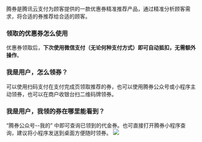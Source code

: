 腾券是腾讯云支付为顾客提供的一款优惠券精准推荐产品，通过精准分析顾客需求，将合适的券推荐给合适的顾客。

### 领取的优惠券怎么使用
优惠券领取后，**下次使用微信支付（无论何种支付方式）即可自动抵扣，无需额外操作**。

### 我是用户，怎么领券？
可以使用扫码支付在支付完成页领取推荐的券，也可以使用腾券公众号或小程序主动领券，也可以在商户收银台扫二维码牌领券。

### 我是用户，我领的券在哪里能看到？
“腾券公众号--我的” 中即可查询已领到的代金券。也可直接打开腾券小程序查询，建议将小程序发送到桌面方便随时领券。
![](https://main.qcloudimg.com/raw/2c9fc1308cf690b0382b71ac7887ec69.png)
